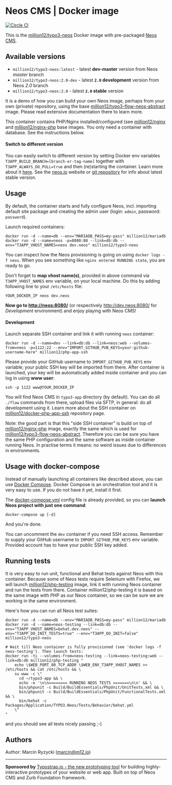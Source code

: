 # Neos CMS | Docker image
[![Circle CI](https://circleci.com/gh/million12/docker-typo3-neos/tree/2.0-dev.svg?style=svg)](https://circleci.com/gh/million12/docker-typo3-neos/tree/2.0-dev)

This is the [million12/typo3-neos](https://registry.hub.docker.com/u/million12/typo3-neos/) Docker image with pre-packaged [Neos CMS](http://neos.io/).


## Available versions

* `million12/typo3-neos:latest` - latest **dev-master** version from Neos _master_ branch
* `million12/typo3-neos:2.0-dev` - latest **`2.0` development** version  from Neos _2.0_ branch
* `million12/typo3-neos:2.0` - latest **`2.0` stable** version

It is a demo of how you can build your own Neos image, perhaps from your own (private) repository, using the base [million12/typo3-flow-neos-abstract](https://github.com/million12/docker-typo3-flow-neos-abstract) image. Please read extensive documentation there to learn more.
 
This container contains PHP/Nginx installed/configured (see [million12/nginx](https://github.com/million12/docker-nginx) and [million12/nginx-php](https://github.com/million12/docker-nginx-php) base images. You only need a container with database. See the instructions below.

#### Switch to different version

You can easily switch to different version by setting Docker env variables `T3APP_BUILD_BRANCH=[branch-or-tag-name]` together with `T3APP_ALWAYS_DO_PULL=true` and then (re)starting the container. Learn more about it [here](https://github.com/million12/docker-typo3-flow-neos-abstract#build-variables). See the [neos.io](http://neos.io/) website or [git repository](https://github.com/neos/neos-base-distribution) for info about latest stable version.


## Usage

By default, the container starts and fully configure Neos, incl. importing default site package and creating the admin user (login: `admin`, password: `password`).

Launch required containers:

```
docker run -d --name=db --env="MARIADB_PASS=my-pass" million12/mariadb
docker run -d --name=neos -p=8080:80 --link=db:db --env="T3APP_VHOST_NAMES=neos dev.neos" million12/typo3-neos
```

You can inspect how the Neos provisioning is going on using `docker logs -f neos`. When you see something like `nginx entered RUNNING state`, you are ready to go.

Don't forget to **map vhost name(s)**, provided in above command via `T3APP_VHOST_NAMES` env variable, on your local machine. Do this by adding following line to your `/etc/hosts` file:  
```
YOUR_DOCKER_IP neos dev.neos
```

**Now go to [http://neos:8080/](http://neos:8080/)** (or respectively http://dev.neos:8080/ for *Development* environment) and enjoy playing with Neos CMS!

#### Development

Launch separate SSH container and link it with running `neos` container:
``` 
docker run -d --name=dev --link=db:db --link=neos:web --volumes-from=neos -p=1122:22 --env="IMPORT_GITHUB_PUB_KEYS=your-github-username-here" million12/php-app-ssh
```  
Please provide your GitHub username to `IMPORT_GITHUB_PUB_KEYS` env variable; your public SSH key will be imported from there. After container is launched, your key will be automatically added inside container and you can log in using **www user**:  
```
ssh -p 1122 www@YOUR_DOCKER_IP
```

You will find Neos CMS in `typo3-app` directory (by default). You can do all `./flow` commands from there, upload files via SFTP, in general: do all development using it. Learn more about the SSH container on [million12/docker-php-app-ssh](https://github.com/million12/docker-php-app-ssh) repository page.

Note: the good part is that this "side SSH container" is build on top of [million12/nginx-php](https://github.com/million12/docker-nginx-php) image, exactly the same which is used for [million12/typo3-flow-neos-abstract](https://github.com/million12/docker-typo3-flow-neos-abstract). Therefore you can be sure you have the same PHP configuration and the same software as inside container running Neos. In practise terms it means: no weird issues due to differences in environments.


## Usage with docker-compose

Instead of manually launching all containers like described above, you can use [Docker Compose](https://docs.docker.com/compose/). Docker Compose is an orchestration tool and it is very easy to use. If you do not have it yet, install it first. 

The [docker-compose.yml](docker-compose.yml) config file is already provided, so you can **launch Neos project with just one command**:  
```
docker-compose up [-d]
```

And you're done.

You can uncomment the `dev` container if you need SSH access. Remember to supply your GitHub username to `IMPORT_GITHUB_PUB_KEYS` env variable. Provided account has to have your public SSH key added.


## Running tests

It is very easy to run unit, functional and Behat tests against Neos with this container. Because some of Neos tests require Selenium with Firefox, we will launch [million12/php-testing](https://github.com/million12/docker-php-testing) image, link it with running Neos container and run the tests from there. Container million12/php-testing it is based on the same image with PHP as our Neos container, so we can be sure we are working in the same environment.

Here's how you can run all Neos test suites:  
```
docker run -d --name=db --env="MARIADB_PASS=my-pass" million12/mariadb
docker run -d --name=neos-testing --link=db:db --env="T3APP_VHOST_NAMES=behat.dev.neos" --env="T3APP_DO_INIT_TESTS=true" --env="T3APP_DO_INIT=false" million12/typo3-neos

# Wait till Neos container is fully provisioned (see 'docker logs -f neos-testing'). Then launch tests:
docker run -ti --volumes-from=neos-testing --link=neos-testing:web --link=db:db million12/php-testing "
    echo \$WEB_PORT_80_TCP_ADDR \$WEB_ENV_T3APP_VHOST_NAMES >> /etc/hosts && cat /etc/hosts && \
    su www -c \"
      cd ~/typo3-app && \
      echo -e '\n\n======== RUNNING NEOS TESTS =======\n\n' && \
      bin/phpunit -c Build/BuildEssentials/PhpUnit/UnitTests.xml && \
      bin/phpunit -c Build/BuildEssentials/PhpUnit/FunctionalTests.xml && \
      bin/behat -c Packages/Application/TYPO3.Neos/Tests/Behavior/behat.yml
    \"
"
```  
and you should see all tests nicely passing ;-)

## Authors

Author: Marcin Ryzycki (<marcin@m12.io>)  

---

**Sponsored by** [Typostrap.io - the new prototyping tool](http://typostrap.io/) for building highly-interactive prototypes of your website or web app. Built on top of Neos CMS and Zurb Foundation framework.
